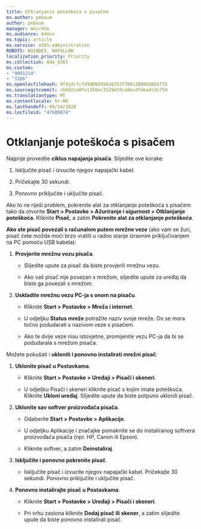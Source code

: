 ```yaml
---
title: Otklanjanje poteškoća s pisačem
ms.author: pebaum
author: pebaum
manager: mnirkhe
ms.audience: Admin
ms.topic: article
ms.service: o365-administration
ROBOTS: NOINDEX, NOFOLLOW
localization_priority: Priority
ms.collection: Adm_O365
ms.custom:
- "9001214"
- "3186"
ms.openlocfilehash: 9fd1dc7cfd9d866950a9252f760c2808dd8b5f55
ms.sourcegitcommit: c6692ce0fa1358ec3529e59ca0ecdfdea4cdc759
ms.translationtype: MT
ms.contentlocale: hr-HR
ms.lasthandoff: 09/14/2020
ms.locfileid: "47689874"
---
```

# <a name="troubleshoot-your-printer"></a>Otklanjanje poteškoća s pisačem

Najprije provedite **ciklus napajanja pisača**. Slijedite ove korake:

1. Isključite pisač i izvucite njegov napajački kabel.

2. Pričekajte 30 sekundi.

3. Ponovno priključite i uključite pisač.

Ako to ne riješi problem, pokrenite alat za otklanjanje poteškoća s pisačem tako da otvorite **Start > Postavke > Ažuriranje i sigurnost > Otklanjanje poteškoća**. Kliknite **Pisač**, a zatim **Pokrenite alat za otklanjanje poteškoća**.

**Ako ste pisač povezali s računalom putem mrežne veze** (ako vam se žuri, pisač ćete možda moći brzo vratiti u radno stanje izravnim priključivanjem na PC pomoću USB kabela):

1. **Provjerite mrežnu vezu pisača**.
    
    - Slijedite upute za pisač da biste provjerili mrežnu vezu.

    - Ako vaš pisač nije povezan s mrežom, slijedite upute za uređaj da biste ga povezali s mrežom.

2. **Uskladite mrežnu vezu PC-ja s onom na pisaču**.

    - Kliknite **Start > Postavke > Mreža i internet**.

    - U odjeljku **Status mreže** potražite naziv svoje mreže. On se mora točno podudarati s nazivom veze s pisačem.

    - Ako te dvije veze nisu istovjetne, promijenite vezu PC-ja da bi se podudarala s mrežom pisača.

Možete pokušati i **ukloniti i ponovno instalirati mrežni pisač**:

1. **Uklonite pisač u Postavkama**.

    - Kliknite **Start > Postavke > Uređaji > Pisači i skeneri**.

    - U odjeljku Pisači i skeneri kliknite pisač s kojim imate poteškoća. Kliknite **Ukloni uređaj**. Slijedite upute da biste potpuno uklonili pisač.

2. **Uklonite sav softver proizvođača pisača**.

    - Odaberite **Start > Postavke > Aplikacije**.

    - U odjeljku Aplikacije i značajke pomaknite se do instaliranog softvera proizvođača pisača (npr. HP, Canon ili Epson).

    - Kliknite softver, a zatim **Deinstaliraj**.

3. **Isključite i ponovno pokrenite pisač**.

    - Isključite pisač i izvucite njegov napajački kabel. Pričekajte 30 sekundi. Ponovno priključite i uključite pisač.

4. **Ponovno instalirajte pisač u Postavkama**.

    - Kliknite **Start > Postavke > Uređaji > Pisači i skeneri**.
 
    - Pri vrhu zaslona kliknite **Dodaj pisač ili skener**, a zatim slijedite upute da biste ponovno instalirali pisač.
